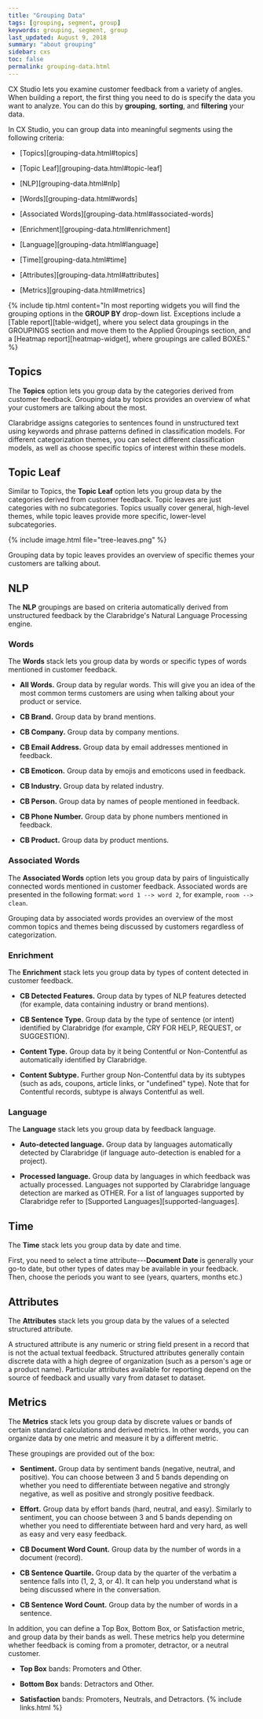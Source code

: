 ```yaml
---
title: "Grouping Data"
tags: [grouping, segment, group]
keywords: grouping, segment, group
last_updated: August 9, 2018
summary: "about grouping"
sidebar: cxs
toc: false
permalink: grouping-data.html
---
```


CX Studio lets you examine customer feedback from a variety of angles. When building a report, the first thing you need to do is specify the data you want to analyze. You can do this by **grouping**, **sorting**, and **filtering** your data.

In CX Studio, you can group data into meaningful segments using the following criteria:

* [Topics][grouping-data.html#topics]

* [Topic Leaf][grouping-data.html#topic-leaf]

* [NLP][grouping-data.html#nlp]

* [Words][grouping-data.html#words]

* [Associated Words][grouping-data.html#associated-words]

* [Enrichment][grouping-data.html#enrichment]

* [Language][grouping-data.html#language]

* [Time][grouping-data.html#time]

* [Attributes][grouping-data.html#attributes]

* [Metrics][grouping-data.html#metrics]

{% include tip.html content="In most reporting widgets you will find the grouping options in the **GROUP BY** drop-down list. Exceptions include a [Table report][table-widget], where you select data groupings in the GROUPINGS section and move them to the Applied Groupings section, and a [Heatmap report][heatmap-widget], where groupings are called BOXES." %}

## Topics

The **Topics** option lets you group data by the categories derived from customer feedback. Grouping data by topics provides an overview of what your customers are talking about the most.

Clarabridge assigns categories to sentences found in unstructured text using keywords and phrase patterns defined in classification models. For different categorization themes, you can select different classification models, as well as choose specific topics of interest within these models.

## Topic Leaf

Similar to Topics, the **Topic Leaf** option lets you group data by the categories derived from customer feedback. Topic leaves are just categories with no subcategories. Topics usually cover general,
high-level themes, while topic leaves provide more specific, lower-level subcategories.

{% include image.html file="tree-leaves.png" %}

Grouping data by topic leaves provides an overview of specific themes your customers are talking about.

## NLP

The **NLP** groupings are based on criteria automatically derived from unstructured feedback by the Clarabridge's Natural Language Processing engine.

### Words

The **Words** stack lets you group data by words or specific types of words mentioned in customer feedback.

* **All Words.** Group data by regular words. This will give you an idea of the most common terms customers are using when talking about your product or service.

* **CB Brand.** Group data by brand mentions.

* **CB Company.** Group data by company mentions.

* **CB Email Address.** Group data by email addresses mentioned in feedback.

* **CB Emoticon.** Group data by emojis and emoticons used in feedback.

* **CB Industry.** Group data by related industry.

* **CB Person.** Group data by names of people mentioned in feedback.

* **CB Phone Number.** Group data by phone numbers mentioned in feedback.

* **CB Product.** Group data by product mentions.

### Associated Words

The **Associated Words** option lets you group data by pairs of linguistically connected words mentioned in customer feedback. Associated words are presented in the following format: `word 1 --> word 2`, for example, `room --> clean`.

Grouping data by associated words provides an overview of the most common topics and themes being discussed by customers regardless of categorization.

### Enrichment

The **Enrichment** stack lets you group data by types of content detected in customer feedback.

* **CB Detected Features.** Group data by types of NLP features detected (for example, data containing industry or brand mentions).

* **CB Sentence Type.** Group data by the type of sentence (or intent) identified by Clarabridge (for example, CRY FOR HELP, REQUEST, or SUGGESTION).

* **Content Type.** Group data by it being Contentful or Non-Contentful as automatically identified by Clarabridge.

* **Content Subtype.** Further group Non-Contentful data by its subtypes (such as ads, coupons, article links, or "undefined" type). Note that for Contentful records, subtype is always Contentful as well.

### Language

The **Language** stack lets you group data by feedback language.

* **Auto-detected language.** Group data by languages automatically detected by Clarabridge (if language auto-detection is enabled for a project).

* **Processed language.** Group data by languages in which feedback was actually processed. Languages not supported by Clarabridge language detection are marked as OTHER. For a list of languages supported by Clarabridge refer to [Supported Languages][supported-languages].

## Time

The **Time** stack lets you group data by date and time.

First, you need to select a time attribute---**Document Date** is generally your go-to date, but other types of dates may be available in your feedback. Then, choose the periods you want to see (years, quarters, months etc.)

## Attributes

The **Attributes** stack lets you group data by the values of a selected structured attribute.

A structured attribute is any numeric or string field present in a record that is not the actual textual feedback. Structured attributes generally contain discrete data with a high degree of organization (such as a person's age or a product name). Particular attributes available for reporting depend on the source of feedback and usually vary from dataset to dataset.

## Metrics

The **Metrics** stack lets you group data by discrete values or bands of certain standard calculations and derived metrics. In other words, you can organize data by one metric and measure it by a different metric.

These groupings are provided out of the box:

* **Sentiment.** Group data by sentiment bands (negative, neutral, and positive). You can choose between 3 and 5 bands depending on whether you need to differentiate between negative and strongly negative, as well as positive and strongly positive feedback.

* **Effort.** Group data by effort bands (hard, neutral, and easy). Similarly to sentiment, you can choose between 3 and 5 bands depending on whether you need to differentiate between hard and very hard, as well as easy and very easy feedback.

* **CB Document Word Count.** Group data by the number of words in a document (record).

* **CB Sentence Quartile.** Group data by the quarter of the verbatim a sentence falls into (1, 2, 3, or 4). It can help you understand what is being discussed where in the conversation.

* **CB Sentence Word Count.** Group data by the number of words in a sentence.

In addition, you can define a Top Box, Bottom Box, or Satisfaction metric, and group data by their bands as well. These metrics help you determine whether feedback is
coming from a promoter, detractor, or a neutral customer.

* **Top Box** bands: Promoters and Other.

* **Bottom Box** bands: Detractors and Other.

* **Satisfaction** bands: Promoters, Neutrals, and Detractors.
{% include links.html %}
